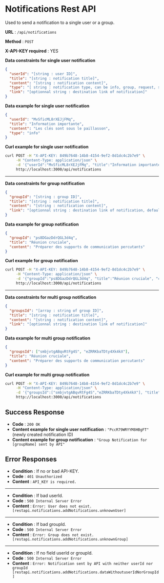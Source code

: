 # Notifications Rest API

Used to send a notification to a single user or a group.

**URL** : `/api/notifications`

**Method** : `POST`

**X-API-KEY required** : YES

**Data constraints for single user notification**

```json
{
  "userId": "[string : user ID]",
  "title": "[string : notification title]",
  "content": "[string : notification content]",
  "type": "[ string : notification type, can be info, group, request, setRole, unsetRole]",
  "link": "[optionnal string : destination link of notification]"
}
```

**Data example for single user notification**

```json
{
  "userId": "MvSficML8rXEJjFMq",
  "title": "Information importante",
  "content": "Les clés sont sous le paillasson",
  "type": "info"
}
```

**Curl example for single user notification**

```bash
curl POST -H "X-API-KEY: 849b7648-14b8-4154-9ef2-8d1dc4c2b7e9" \
     -H "Content-Type: application/json" \
     -d '{"userId":"MvSficML8rXEJjFMq", "title":"Information importante", "content":"Les clés sont sous le paillasson", "type": "info"}' \
     http://localhost:3000/api/notifications
```

---

**Data constraints for group notification**

```json
{
  "groupId": "[string : group ID]",
  "title": "[string : notification title]",
  "content": "[string : notification content]",
  "link": "[optionnal string : destination link of notification, default link to group page]"
}
```

**Data example for group notification**

```json
{
  "groupId": "ps8DGazDdrQGL3d4q",
  "title": "Réunion cruciale",
  "content": "Préparer des supports de communication percutants"
}
```

**Curl example for group notification**

```bash
curl POST -H "X-API-KEY: 849b7648-14b8-4154-9ef2-8d1dc4c2b7e9" \
     -H "Content-Type: application/json" \
     -d '{"groupId":"ps8DGazDdrQGL3d4q", "title":"Réunion cruciale", "content":"Préparer des supports de communication percutants"}' \
     http://localhost:3000/api/notifications
```

---

**Data constraints for multi group notification**

```json
{
  "groupsId": "[array : string of group ID]",
  "title": "[string : notification title]",
  "content": "[string : notification content]",
  "link": "[optionnal string : destination link of notification]"
}
```

**Data example for multi group notification**

```json
{
  "groupsId": ["smbjvtgABqvRtFg4S", "eZRRKbaTDty4Xk4kX"],
  "title": "Réunion cruciale",
  "content": "Préparer des supports de communication percutants"
}
```

**Curl example for multi group notification**

```bash
curl POST -H "X-API-KEY: 849b7648-14b8-4154-9ef2-8d1dc4c2b7e9" \
     -H "Content-Type: application/json" \
     -d '{"groupsId":["smbjvtgABqvRtFg4S","eZRRKbaTDty4Xk4kX"], "title":"Réunion cruciale", "content":"Préparer des supports de communication percutants"}' \
     http://localhost:3000/api/notifications
```

## Success Response

- **Code** : `200 OK`
- **Content example for single user notification** : `"PccR79WRYYM8HBgFT"` (newly created notification ID)
- **Content example for group notification** : `"Group Notification for [groupName] sent by API"`

## Error Responses

- **Condition** : If no or bad API-KEY.
- **Code** : `401 Unauthorized`
- **Content** : `API_KEY is required.`

---

- **Condition** : If bad userId.
- **Code** : `500 Internal Server Error`
- **Content** : `Error: User does not exist. [restapi.notifications.addNotifications.unknownUser]`

---

- **Condition** : If bad groupId.
- **Code** : `500 Internal Server Error`
- **Content** : `Error: Group does not exist. [restapi.notifications.addNotifications.unknownGroup]`

---

- **Condition** : If no field userId or groupId.
- **Code** : `500 Internal Server Error`
- **Content** :
  `Error: Notification sent by API with neither userId nor groupId [restapi.notifications.addNotifications.dataWithoutuserIdNorGroupId]`
